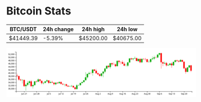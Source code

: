# Bitcoin Stats

BTC/USDT|24h change|24h high|24h low|
|---|---|---|---|
|$41449.39|-5.39%|$45200.00|$40675.00|

<img src="./chart.svg">
